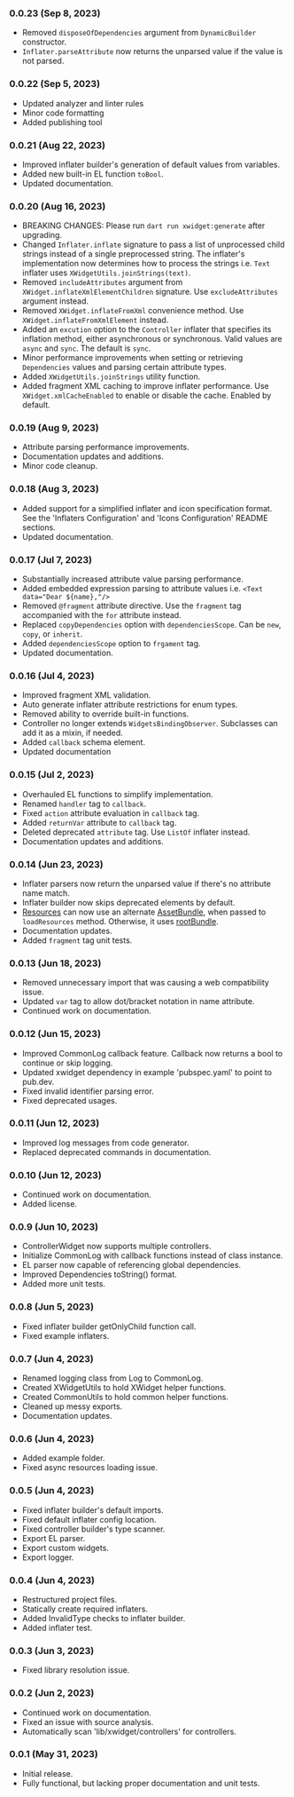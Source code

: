 ### 0.0.23 (Sep 8, 2023)

* Removed `disposeOfDependencies` argument from `DynamicBuilder` constructor.
* `Inflater.parseAttribute` now returns the unparsed value if the value is not parsed. 

### 0.0.22 (Sep 5, 2023)

* Updated analyzer and linter rules
* Minor code formatting
* Added publishing tool

### 0.0.21 (Aug 22, 2023)

* Improved inflater builder's generation of default values from variables.
* Added new built-in EL function `toBool`.
* Updated documentation.

### 0.0.20 (Aug 16, 2023)

* BREAKING CHANGES: Please run `dart run xwidget:generate` after upgrading.
* Changed `Inflater.inflate` signature to pass a list of unprocessed child strings instead of a 
  single preprocessed string. The inflater's implementation now determines how to process the 
  strings i.e. `Text` inflater uses `XWidgetUtils.joinStrings(text)`.
* Removed `includeAttributes` argument from `XWidget.inflateXmlElementChildren` signature. Use
  `excludeAttributes` argument instead.
* Removed `XWidget.inflateFromXml` convenience method. Use `XWidget.inflateFromXmlElement` instead.
* Added an `excution` option to the `Controller` inflater that specifies its inflation method, either
  asynchronous or synchronous. Valid values are `async` and `sync`. The default is `sync`.
* Minor performance improvements when setting or retrieving `Dependencies` values and parsing
  certain attribute types.
* Added `XWidgetUtils.joinStrings` utility function.
* Added fragment XML caching to improve inflater performance. Use `XWidget.xmlCacheEnabled`
  to enable or disable the cache. Enabled by default.

### 0.0.19 (Aug 9, 2023)

* Attribute parsing performance improvements.
* Documentation updates and additions.
* Minor code cleanup.

### 0.0.18 (Aug 3, 2023)

* Added support for a simplified inflater and icon specification format. See the 
  'Inflaters Configuration' and 'Icons Configuration' README sections.
* Updated documentation.

### 0.0.17 (Jul 7, 2023)

* Substantially increased attribute value parsing performance.
* Added embedded expression parsing to attribute values i.e. `<Text data="Dear ${name},"/>`
* Removed `@fragment` attribute directive. Use the `fragment` tag accompanied with the `for` attribute instead.
* Replaced `copyDependencies` option with `dependenciesScope`. Can be `new`, `copy`, or `inherit`.
* Added `dependenciesScope` option to `frgament` tag.
* Updated documentation.

### 0.0.16 (Jul 4, 2023)

* Improved fragment XML validation.
* Auto generate inflater attribute restrictions for enum types.
* Removed ability to override built-in functions.
* Controller no longer extends `WidgetsBindingObserver`. Subclasses can add it as a mixin, if needed.
* Added `callback` schema element.
* Updated documentation

### 0.0.15 (Jul 2, 2023)

* Overhauled EL functions to simplify implementation.
* Renamed `handler` tag to `callback`.
* Fixed `action` attribute evaluation in `callback` tag.
* Added `returnVar` attribute to `callback` tag.
* Deleted deprecated `attribute` tag. Use `ListOf` inflater instead.
* Documentation updates and additions.

### 0.0.14 (Jun 23, 2023)

* Inflater parsers now return the unparsed value if there's no attribute name match.
* Inflater builder now skips deprecated elements by default.
* [Resources](https://github.com/appfluent/xwidget/blob/main/lib/src/utils/resources.dart) 
  can now use an alternate [AssetBundle](https://api.flutter.dev/flutter/services/AssetBundle-class.html),
  when passed to `loadResources` method. Otherwise, it uses
  [rootBundle](https://api.flutter.dev/flutter/services/rootBundle.html).
* Documentation updates.
* Added `fragment` tag unit tests.

### 0.0.13 (Jun 18, 2023)

* Removed unnecessary import that was causing a web compatibility issue. 
* Updated `var` tag to allow dot/bracket notation in name attribute.
* Continued work on documentation.

### 0.0.12 (Jun 15, 2023)

* Improved CommonLog callback feature. Callback now returns a bool to continue or skip logging.
* Updated xwidget dependency in example 'pubspec.yaml' to point to pub.dev.
* Fixed invalid identifier parsing error.
* Fixed deprecated usages.

### 0.0.11 (Jun 12, 2023)

* Improved log messages from code generator.
* Replaced deprecated commands in documentation.

### 0.0.10 (Jun 12, 2023)

* Continued work on documentation.
* Added license.

### 0.0.9 (Jun 10, 2023)

* ControllerWidget now supports multiple controllers.
* Initialize CommonLog with callback functions instead of class instance.
* EL parser now capable of referencing global dependencies.
* Improved Dependencies toString() format.
* Added more unit tests.

### 0.0.8 (Jun 5, 2023)

* Fixed inflater builder getOnlyChild function call.
* Fixed example inflaters.

### 0.0.7 (Jun 4, 2023)

* Renamed logging class from Log to CommonLog.
* Created XWidgetUtils to hold XWidget helper functions.
* Created CommonUtils to hold common helper functions.
* Cleaned up messy exports.
* Documentation updates.

### 0.0.6 (Jun 4, 2023)

* Added example folder.
* Fixed async resources loading issue. 

### 0.0.5 (Jun 4, 2023)

* Fixed inflater builder's default imports.
* Fixed default inflater config location.
* Fixed controller builder's type scanner.
* Export EL parser.
* Export custom widgets.
* Export logger.

### 0.0.4 (Jun 4, 2023)

* Restructured project files.
* Statically create required inflaters.
* Added InvalidType checks to inflater builder.
* Added inflater test.

### 0.0.3 (Jun 3, 2023)

* Fixed library resolution issue.

### 0.0.2 (Jun 2, 2023)

* Continued work on documentation.
* Fixed an issue with source analysis.
* Automatically scan 'lib/xwidget/controllers' for controllers.

### 0.0.1 (May 31, 2023)

* Initial release. 
* Fully functional, but lacking proper documentation and unit tests.
